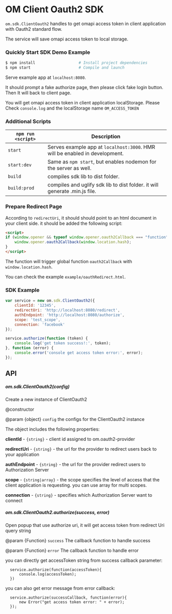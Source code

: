 # OM Client Oauth2 SDK
`om.sdk.ClientOauth2` handles to get omapi access token in client application with Oauth2 standard flow.

The service will save omapi access token to local storage.

### Quickly Start SDK Demo Example

```bash
$ npm install                   # Install project dependencies
$ npm start                     # Compile and launch
```

Serve example app at `localhost:8080`. 

It should prompt a fake authorize page, then please click fake login button. Then It will back to client page. 

You will get omapi access token in client application localStorage. Please Check `console.log` and the localStorage name `OM_ACCESS_TOKEN` 
 
### Additional Scripts

|`npm run <script>`|Description|
|------------------|-----------|
|`start`|Serves example app at `localhost:3000`. HMR will be enabled in development.|
|`start:dev`|Same as `npm start`, but enables nodemon for the server as well.|
|`build`|compiles sdk lib to dist folder.|
|`build:prod`|compiles and uglify sdk lib to dist folder. it will generate .min.js file.|


### Prepare Redirect Page
According to `redirectUri`, it should should point to an html document in your client side. it should be added the following script:

```html
<script>
if (window.opener && typeof window.opener.oauth2Callback === "function") {
    window.opener.oauth2Callback(window.location.hash);
}
</script>
```

The function will trigger global function `oauth2Callback` with `window.location.hash`.

You can check the example `example/oauthRedirect.html`.

### SDK Example
```js
var service = new om.sdk.ClientOauth2({
    clientId: '12345',
    redirectUri: 'http://localhost:8080/redirect',
    authEndpoint: 'http://localhost:8080/authorize',
    scope: 'test_scope',
    connection: 'facebook'
});

service.authorize(function (token) {
    console.log('get token success!:', token);
}, function (error) {
    console.error('console get access token error:', error);
});
```

## API

##### om.sdk.ClientOauth2(config)

Create a new instance of ClientOauth2

@constructor

@param {object} `config` the configs for the ClientOauth2 instance
    
The object includes the following properties:    

**clientId** - `{string}` - client id assigned to om.oauth2-provider

**redirectUri** - `{string}` - the url for the provider to redirect users back to your application

**authEndpoint** - `{string}` - the url for the provider redirect users to Authorization Server

**scope** - `{string|array}` - the scope specifies the level of access that the client application is requesting. you can use array for multi scopes.

**connection** - `{string}` - specifies which Authorization Server want to connect


##### om.sdk.ClientOauth2.authorize(success, error)

Open popup that use authorize uri, it will get access token from redirect Uri query string

@param {Function} `success` The callback function to handle success 

@param {Function} `error` The callback function to handle error


you can directly get accessToken string from success callback parameter:

      service.authorize(function(accessToken){
          console.log(accessToken);
      })

you can also get error message from error callback:

      service.authorize(successCallback, function(error){
          new Error("get access token error: " + error);
      });